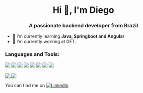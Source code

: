 <h1 align="center">Hi 👋, I'm Diego</h1>
<h3 align="center">A passionate backend developer from Brazil</h3>

- 🌱 I’m currently learning **Java, Springboot and Angular**
- 🔭 I’m currently working at GFT.


<h3 align="left">Languages and Tools:</h3>

![](https://img.shields.io/badge/OS-Linux-informational?style=flat&logo=linux&logoColor=white&color=blue)
![](https://img.shields.io/badge/Editor-Intellij_IDEA-informational?style=flat&logo=intellij-idea&logoColor=white&color=blue)
![](https://img.shields.io/badge/Code-Java-informational?style=flat&logo=java&logoColor=white&color=blue)
![](https://img.shields.io/badge/Code-JavaScript-informational?style=flat&logo=javascript&logoColor=white&color=blue)
![](https://img.shields.io/badge/Code-TypeScript-informational?style=flat&logo=typescript&logoColor=white&color=blue)
![](https://img.shields.io/badge/Shell-Bash-informational?style=flat&logo=gnu-bash&logoColor=white&color=blue)
![](https://img.shields.io/badge/Tools-Postgres-informational?style=flat&logo=postgresql&logoColor=white&color=blue)
![](https://img.shields.io/badge/Tools-Postman-informational?style=flat&logo=postman&logoColor=white&color=blue)


<a href="https://github.com/Diegobbrito">
  <img align="center" src="https://github-readme-stats.vercel.app/api?username=Diegobbrito&show_icons=true&theme=dracula&hide=prs&count_private=true" />
</a>
<a href="https://github.com/Diegobbrito">
  <img align="center" src="https://github-readme-stats.vercel.app/api/top-langs/?username=Diegobbrito&layout=compact&theme=dracula" />
</a>
<br>

You can find me on [![LinkedIn][2.2]][1].

<!-- Icon -->
[2.2]: https://raw.githubusercontent.com/MartinHeinz/MartinHeinz/master/linkedin-3-16.png (LinkedIn)

<!-- Link to your social media accounts -->
[1]: https://www.linkedin.com/in/diego-brito-3265b4188/
